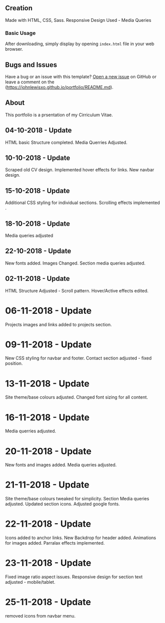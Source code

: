 
## Creation

Made with HTML, CSS, Sass.
Responsive Design Used - Media Queries

### Basic Usage

After downloading, simply display by opening `index.html` file in your web browser.


## Bugs and Issues

Have a bug or an issue with this template? [Open a new issue](https://johnlewisxo.github.io/portfolio/) on GitHub or leave a comment on the (https://johnlewisxo.github.io/portfolio/README.md).

## About

This portfolio is a prsentation of my Cirriculum Vitae.

## 04-10-2018 - Update

HTML basic Structure completed.
Media Querries Adjusted.

## 10-10-2018 - Update

Scraped old CV design.
Implemented hover effects for links.
New navbar design.

## 15-10-2018 - Update

Additional CSS styling for individual sections.
Scrolling effects implemented .

## 18-10-2018 - Update

Media queries adjusted

## 22-10-2018 - Update

New fonts added.
Images Changed.
Section media queries adjusted.

## 02-11-2018 - Update

HTML Structure Adjusted - Scroll pattern.
Hover/Active effects edited.

# 06-11-2018 - Update

Projects images and links added to projects section.

# 09-11-2018 - Update

New CSS styling for navbar and footer.
Contact section adjusted - fixed position.

# 13-11-2018 - Update

Site theme/base colours adjusted.
Changed font sizing for all content.

# 16-11-2018 - Update

Media querries adjusted.

# 20-11-2018 - Update

New fonts and images added.
Media queries adjusted.

# 21-11-2018 - Update

Site theme/base colours tweaked for simplicity.
Section Media queries adjusted.
Updated section icons.
Adjusted google fonts.

# 22-11-2018 - Update

Icons added to anchor links.
New Backdrop for header added.
Animations for images added.
Parralax effects implemented.

# 23-11-2018 - Update

Fixed image ratio aspect issues.
Responsive design for section text adjusted - mobile/tablet.

# 25-11-2018 - Update

removed icons from navbar menu.



